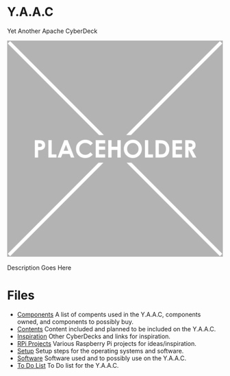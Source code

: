 # Y.A.A.C

Yet Another Apache CyberDeck

![placeholder](images/placeholder-1024x1024.png)


Description Goes Here


# Files

* [Components](doc/components.md) A list of compents used in the Y.A.A.C, components owned, and components to possibly buy.
* [Contents](doc/content,md) Content included and planned to be included on the Y.A.A.C.
* [Inspiration](doc/inspiration.txt) Other CyberDecks and links for inspiration.
* [RPi Projects](doc/rpiprojects.txt) Various Raspberry Pi projects for ideas/inspiration.
* [Setup](doc/setup.txt) Setup steps for the operating systems and software.
* [Software](doc/software.txt) Software used and to possibly use on the Y.A.A.C.
* [To Do List](doc/todo.txt) To Do list for the Y.A.A.C.
